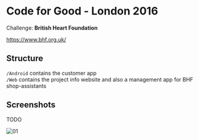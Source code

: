 # Code for Good - London 2016
Challenge: **British Heart Foundation**

https://www.bhf.org.uk/


## Structure
`/Android` contains the customer app  
`/Web` contains the project info website and also a management app for BHF shop-assistants


## Screenshots
TODO

![01](https://github.com/Dalimil/NodeJS-Quickstart/blob/master/docs/screenshots/bhf-logo.png)

